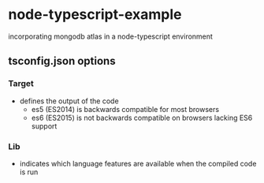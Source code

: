 # node-typescript-example
incorporating mongodb atlas in a node-typescript environment

## tsconfig.json options

### Target
- defines the output of the code
    - es5 (ES2014) is backwards compatible for most browsers
    - es6 (ES2015) is not backwards compatible on browsers lacking ES6 support

### Lib
- indicates which language features are available when the compiled code is run